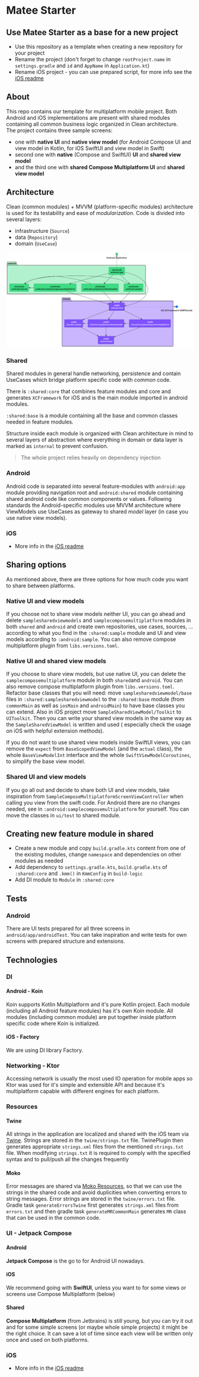 # Matee Starter

## Use Matee Starter as a base for a new project

- Use this repository as a template when creating a new repository for your project
- Rename the project (don't forget to change `rootProject.name` in `settings.gradle` and `id`
  and `AppName` in `Application.kt`)
- Rename iOS project - you can use prepared script, for more info see
  the [iOS readme](./ios/README.md)

## About

This repo contains our template for multiplatform mobile project. Both Android and iOS
implementations
are present with shared modules containing all common business logic organized in Clean
architecture.  
The project contains three sample screens:

- one with **native UI** and **native view model** (for Android Compose UI and view model in Kotlin,
  for iOS
  SwiftUI and view model in Swift)
- second one with **native** (Compose and SwiftUI) **UI** and **shared view model**
- and the third one with **shared Compose Multiplatform UI** and **shared view model**

## Architecture

Clean (common modules) + MVVM (platform-specific modules) architecture is used for its testability
and ease of *modularization*.
Code is divided into several layers:

- infrastructure (`Source`)
- data (`Repository`)
- domain (`UseCase`)

![Diagram](ProjectStructure.png)

### Shared

Shared modules in general handle networking, persistence and contain UseCases which bridge platform
specific code with common code.

There is `:shared:core` that combines feature modules and core and generates `XCFramework` for iOS
and is the main module imported in android modules.

`:shared:base` is a module containing all the base and common classes needed in feature modules.

Structure inside each module is organized with Clean architecture in mind to several layers of
abstraction where everything in domain or data layer is marked as `internal` to prevent confusion.

> The whole project relies heavily on dependency injection

### Android

Android code is separated into several feature-modules with `android:app` module providing
navigation root and `android:shared` module containing shared android code like common components or
values. Following standards the Android-specific modules use MVVM architecture where ViewModels use
UseCases as gateway to shared *model* layer (in case you use native view models).

### iOS

- More info in the [iOS readme](./ios/README.md)

## Sharing options

As mentioned above, there are three options for how much code you want to share between platforms.

### Native UI and view models

If you choose not to share view models neither UI, you can go ahead and
delete `samplesharedviewmodels` and `samplecomposemultiplatform` modules in both `shared`
and `android` and create own repositories, use cases, sources, ... according to what you find in
the `:shared:sample` module and UI and view models according to `:android:sample`. You can also
remove compose multiplatform plugin from `libs.versions.toml`.

### Native UI and shared view models

If you choose to share view models, but use native UI, you can delete
the `samplecomposemultiplatform` module in both `shared`and `android`. You can also remove compose
multiplatform plugin from `libs.versions.toml`. Refactor base classes that you will need:
move `samplesharedviewmodel/base` files in `:shared:samplesharedviewmodel` to the `:shared:base`
module (from `commonMain` as well as `iosMain` and `androidMain`) to have base classes you can
extend. Also in iOS project move `SampleSharedViewModel/Toolkit` to `UIToolkit`. Then you can write
your shared view models in the same way as the `SampleSharedViewModel` is written and used (
especially check the usage on iOS with helpful extension methods).

If you do not want to use shared view models inside SwiftUI views, you can remove the `expect` from `BaseScopedViewModel` (and the `actual` class), the
whole `BaseViewModelInt` interface and the whole `SwiftViewModelCoroutines`, to simplify the base view model.

### Shared UI and view models

If you go all out and decide to share both UI and view models, take inspiration
from `SampleComposeMultiplatformScreenViewController` when calling you view from the swift code. For
Android there are no changes needed, see in `:android:samplecomposemultiplatform` for yourself.
You can move the classes in `ui/test` to shared module.

## Creating new feature module in shared

- Create a new module and copy `build.gradle.kts` content from one of the existing modules, change
  `namespace` and dependencies on other modules as needed
- Add dependency to `settings.gradle.kts`, `build.gradle.kts` of `:shared:core` and `.kmm()`
  in `KmmConfig` in `build-logic`
- Add DI module to `Module` in `:shared:core`

## Tests

### Android

There are UI tests prepared for all three screens in `android/app/androidTest`. You can take inspiration
and write tests for own screens with prepared structure and extensions.

## Technologies

### DI

#### Android - Koin

Koin supports Kotlin Multiplatform and it's pure Kotlin project. Each module
(including all Android feature modules) has it's own Koin module. All modules (including common
module) are put together inside platform specific code where Koin is initialized.

#### iOS - Factory

We are using DI library Factory.

### Networking - Ktor

Accessing network is usually the most used IO operation for mobile apps so Ktor was used for it's
simple and extensible API and because it's multiplatform capable with different engines for each
platform.

### Resources

#### Twine

All strings in the application are localized and shared with the iOS team
via [Twine](https://github.com/scelis/twine). Strings are stored in the `twine/strings.txt` file.
TwinePlugin then generates appropriate `strings.xml` files from the mentioned `strings.txt` file.
When modifying `strings.txt` it is required to comply with the specified syntax and to pull/push all
the changes frequently

#### Moko

Error messages are shared via [Moko Resources](https://github.com/icerockdev/moko-resources), so
that we can use the strings in the shared code and avoid duplicities when converting errors to
string messages. Error strings are stored in the `twine/errors.txt` file. Gradle task
`generateErrorsTwine` first generates `strings.xml` files from `errors.txt` and then gradle task
`generateMRCommonMain` generates `MR` class that can be used in the common code.

### UI - Jetpack Compose

#### Android

**Jetpack Compose** is the go to for Android UI nowadays.

#### iOS

We recommend going with **SwiftUI**, unless you want to for some views or screens use Compose
Multiplatform (below)

#### Shared

**Compose Multiplatform** (from Jetbrains) is still young, but you can try it out and for some
simple screens (or maybe whole simple projects) it might be the right choice. It can save a lot of
time since each view will be written only once and used on both platforms.

### iOS

- More info in the [iOS readme](./ios/README.md)

